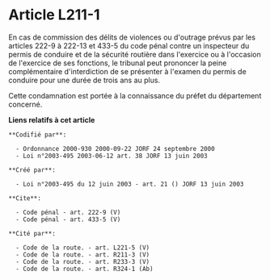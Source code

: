 # Article L211-1

En cas de commission des délits de violences ou d'outrage prévus par les articles 222-9 à 222-13 et 433-5 du code pénal
contre un inspecteur du permis de conduire et de la sécurité routière dans l'exercice ou à l'occasion de l'exercice de ses
fonctions, le tribunal peut prononcer la peine complémentaire d'interdiction de se présenter à l'examen du permis de conduire
pour une durée de trois ans au plus. 

Cette condamnation est portée à la connaissance du préfet du département concerné.

**Liens relatifs à cet article**

	**Codifié par**:

	  - Ordonnance 2000-930 2000-09-22 JORF 24 septembre 2000
	  - Loi n°2003-495 2003-06-12 art. 38 JORF 13 juin 2003

	**Créé par**:

	  - Loi n°2003-495 du 12 juin 2003 - art. 21 () JORF 13 juin 2003

	**Cite**:

	  - Code pénal - art. 222-9 (V)
	  - Code pénal - art. 433-5 (V)

	**Cité par**:

	  - Code de la route. - art. L221-5 (V)
	  - Code de la route. - art. R211-3 (V)
	  - Code de la route. - art. R233-3 (V)
	  - Code de la route. - art. R324-1 (Ab)
